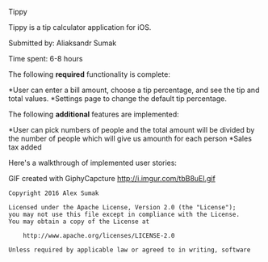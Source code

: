 Tippy

Tippy is a tip calculator application for iOS.

Submitted by: Aliaksandr Sumak 

Time spent: 6-8 hours

The following **required** functionality is complete:

*User can enter a bill amount, choose a tip percentage, and see the tip and total values.
*Settings page to change the default tip percentage.

The following **additional** features are implemented:

*User can pick numbers of people and the total amount will be divided by the number of people 
 which will give us amounth for each person 
*Sales tax added 

Here's a walkthrough of implemented user stories:

GIF created with GiphyCapcture http://i.imgur.com/tbB8uEl.gif 

    Copyright 2016 Alex Sumak

    Licensed under the Apache License, Version 2.0 (the "License");
    you may not use this file except in compliance with the License.
    You may obtain a copy of the License at

        http://www.apache.org/licenses/LICENSE-2.0

    Unless required by applicable law or agreed to in writing, software
